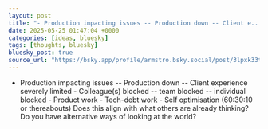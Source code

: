 ```yaml
---
layout: post
title: "- Production impacting issues -- Production down -- Client e..."
date: 2025-05-25 01:47:04 +0000
categories: [ideas, bluesky]
tags: [thoughts, bluesky]
bluesky_post: true
source_url: "https://bsky.app/profile/armstro.bsky.social/post/3lpxk33tx7k2c"
---
```


- Production impacting issues -- Production down -- Client experience severely limited - Colleague(s) blocked -- team blocked -- individual blocked - Product work - Tech-debt work - Self optimisation (60:30:10 or thereabouts) Does this align with what others are already thinking? Do you have alternative ways of looking at the world?
